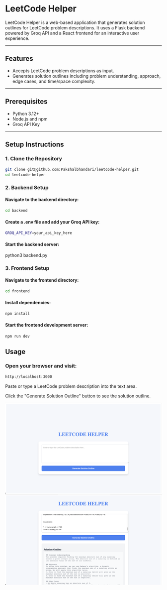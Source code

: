 # LeetCode Helper

LeetCode Helper is a web-based application that generates solution outlines for LeetCode problem descriptions. It uses a Flask backend powered by Groq API and a React frontend for an interactive user experience.

---

## Features
- Accepts LeetCode problem descriptions as input.
- Generates solution outlines including problem understanding, approach, edge cases, and time/space complexity.

---

## Prerequisites
- Python 3.12+
- Node.js and npm
- Groq API Key

---

## Setup Instructions

### 1. Clone the Repository
```bash
git clone git@github.com:Pakshalbhandari/leetcode-helper.git
cd leetcode-helper
```

### 2. Backend Setup
#### Navigate to the backend directory:
```bash
cd backend
```

#### Create a .env file and add your Groq API key:
```bash
GROQ_API_KEY=your_api_key_here
```

#### Start the backend server:
python3 backend.py

### 3. Frontend Setup
#### Navigate to the frontend directory:
```bash
cd frontend
```

#### Install dependencies:
```bash
npm install
```

#### Start the frontend development server:
```bash
npm run dev
```

## Usage

### Open your browser and visit:
```bash
http://localhost:3000
```

Paste or type a LeetCode problem description into the text area.

Click the "Generate Solution Outline" button to see the solution outline.

![alt text](screenshots/image.png)
![alt text](screenshots/image-1.png)


